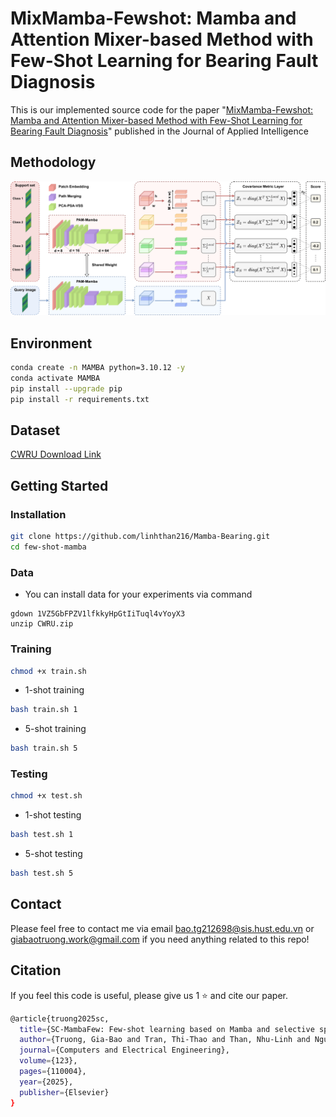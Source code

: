 
# MixMamba-Fewshot: Mamba and Attention Mixer-based Method with Few-Shot Learning for Bearing Fault Diagnosis

This is our implemented source code for the paper "[MixMamba-Fewshot: Mamba and Attention Mixer-based Method with Few-Shot Learning for Bearing Fault Diagnosis](https://doi.org/10.1016/j.compeleceng.2024.110004)" published in the Journal of Applied Intelligence
## Methodology
![plot](images/model_revise.png)


## Environment
```bash 
conda create -n MAMBA python=3.10.12 -y
conda activate MAMBA
pip install --upgrade pip
pip install -r requirements.txt
```

## Dataset
[CWRU Download Link](https://engineering.case.edu/bearingdatacenter)

## Getting Started
### Installation

``` bash
git clone https://github.com/linhthan216/Mamba-Bearing.git
cd few-shot-mamba
```

### Data
- You can install data for your experiments via command
```
gdown 1VZ5GbFPZV1lfkkyHpGtIiTuql4vYoyX3
unzip CWRU.zip
```

### Training
```bash
chmod +x train.sh
```
- 1-shot training

```bash
bash train.sh 1 
```
- 5-shot training
```bash
bash train.sh 5
```

### Testing

```bash
chmod +x test.sh
```
- 1-shot testing
```bash
bash test.sh 1 
```
- 5-shot testing
```bash
bash test.sh 5
```

## Contact
Please feel free to contact me via email bao.tg212698@sis.hust.edu.vn or giabaotruong.work@gmail.com if you need anything related to this repo!
## Citation
If you feel this code is useful, please give us 1 ⭐ and cite our paper.
```bash
@article{truong2025sc,
  title={SC-MambaFew: Few-shot learning based on Mamba and selective spatial-channel attention for bearing fault diagnosis},
  author={Truong, Gia-Bao and Tran, Thi-Thao and Than, Nhu-Linh and Nguyen, Thi Hue and Pham, Van-Truong and others},
  journal={Computers and Electrical Engineering},
  volume={123},
  pages={110004},
  year={2025},
  publisher={Elsevier}
}


```


